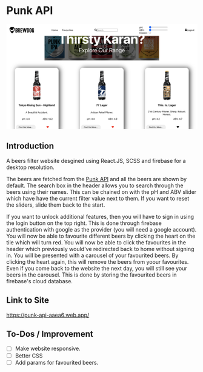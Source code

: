 # Punk API
![Punk API Project](https://github.com/iKarans/Punk-API/blob/main/Beers-Api.png)

## Introduction
A beers filter website desgined using React.JS, SCSS and firebase for a desktop resolution.

The beers are fetched from the <a href="https://punkapi.com/" target="_blank">Punk API</a> and all the beers are shown by default. The search box in the header allows you to search through the beers using their names. This can be chained on with the pH and ABV slider which have have the current filter value next to them. If you want to reset the sliders, slide them back to the start.

If you want to unlock additional features, then you will have to sign in using the login button on the top right. This is done through firebase authentication with google as the provider (you will need a google account). You will now be able to favourite different beers by clicking the heart on the tile which will turn red. You will now be able to click the favourites in the header which previously would've redirected back to home without signing in. You will be presented with a carousel of your favourited beers. By clicking the heart again, this will remove the beers from yoour favourites. Even if you come back to the website the next day, you will still see your beers in the carousel. This is done by storing the favourited beers in firebase's cloud database.

## Link to Site
https://punk-api-aaea6.web.app/

## To-Dos / Improvement
- [ ] Make website responsive.
- [ ] Better CSS
- [ ] Add params for favourited beers.
